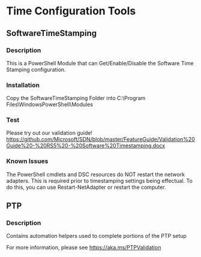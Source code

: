 # Time Configuration Tools

## SoftwareTimeStamping

### Description
This is a PowerShell Module that can Get/Enable/Disable the Software Time Stamping configuration.

### Installation
Copy the SoftwareTimeStamping Folder into C:\Program Files\WindowsPowerShell\Modules

### Test
Please try out our validation guide!
https://github.com/Microsoft/SDN/blob/master/FeatureGuide/Validation%20Guide%20-%20RS5%20-%20Software%20Timestamping.docx

### Known Issues
The PowerShell cmdlets and DSC resources do NOT restart the network adapters.  This is required prior to timestamping settings being effectual.  To do this, you can use Restart-NetAdapter or restart the computer.

## PTP

### Description
Contains automation helpers used to complete portions of the PTP setup

For more information, please see https://aka.ms/PTPValidation
